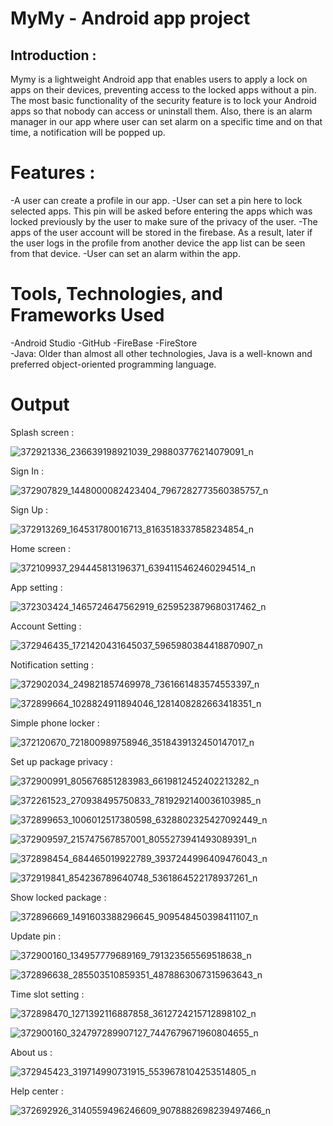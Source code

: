 # MyMy - Android app project

## Introduction :
Mymy is a lightweight Android app that enables users to apply a lock on apps on their devices, preventing access to the locked apps without a pin. The most basic functionality of the security feature is to lock your Android apps so that nobody can access or uninstall them. Also, there is an alarm manager in our app where user can set alarm on a specific time and on that time, a notification will be popped up.


# Features :
-A user can create a profile in our app.
-User can set a pin here to lock selected apps. This pin will be asked before entering the apps which was locked previously by the user to make sure of the privacy of the user.
-The apps of the user account will be stored in the firebase. As a result, later if the user logs in the profile from another device the app list can be seen from that device.
-User can set an alarm within the app.


# Tools, Technologies, and Frameworks Used

-Android Studio
-GitHub
-FireBase
-FireStore       
-Java: Older than almost all other technologies, Java is a well-known and preferred object-oriented programming language.



# Output 

Splash screen : 

![372921336_236639198921039_298803776214079091_n](https://github.com/TasfiaTabassum/backup_mymy/assets/58984231/df489e41-2f0a-4356-bcc9-54bed59f6546)

Sign In :

![372907829_1448000082423404_7967282773560385757_n](https://github.com/TasfiaTabassum/backup_mymy/assets/58984231/856a332a-d3b0-43bc-8037-73f12db8a621)

Sign Up :

![372913269_164531780016713_8163518337858234854_n](https://github.com/TasfiaTabassum/backup_mymy/assets/58984231/e6e591db-08e3-4aa2-8e98-9911bfec30ac)

Home screen :

![372109937_294445813196371_6394115462460294514_n](https://github.com/TasfiaTabassum/backup_mymy/assets/58984231/1cbb044d-a6a5-4a41-a46f-c652c0cbb593)


App setting :

![372303424_1465724647562919_6259523879680317462_n](https://github.com/TasfiaTabassum/backup_mymy/assets/58984231/53221a2e-4880-4b42-98bb-314ff8d1795a)


Account Setting :

![372946435_1721420431645037_5965980384418870907_n](https://github.com/TasfiaTabassum/backup_mymy/assets/58984231/7141e871-13c6-49bd-83c9-e0d3bea9fafc)


Notification setting :

![372902034_249821857469978_7361661483574553397_n](https://github.com/TasfiaTabassum/backup_mymy/assets/58984231/7111c375-c47e-4835-84a1-f06ca8355560)

![372899664_1028824911894046_1281408282663418351_n](https://github.com/TasfiaTabassum/backup_mymy/assets/58984231/dd064ab3-c36f-4c91-8947-bf4e4f312bdb)


Simple phone locker :

![372120670_721800989758946_3518439132450147017_n](https://github.com/TasfiaTabassum/backup_mymy/assets/58984231/67d8360e-a94e-4f9d-8c6a-e11cb4456f56)


Set up package privacy :


![372900991_805676851283983_6619812452402213282_n](https://github.com/TasfiaTabassum/backup_mymy/assets/58984231/b38c9b6c-68d9-4a03-ab79-3ba2c4092a58)


![372261523_270938495750833_7819292140036103985_n](https://github.com/TasfiaTabassum/backup_mymy/assets/58984231/561c9e73-4242-4a66-a04e-044b55e8435b)


![372899653_1006012517380598_6328802325427092449_n](https://github.com/TasfiaTabassum/backup_mymy/assets/58984231/8e61b7f0-3995-4ccd-ad80-e613cc92ee11)

![372909597_215747567857001_8055273941493089391_n](https://github.com/TasfiaTabassum/backup_mymy/assets/58984231/f16fd82d-8c72-4561-878a-346bcc9cbdc9)

![372898454_684465019922789_3937244996409476043_n](https://github.com/TasfiaTabassum/backup_mymy/assets/58984231/f001fdc6-ffe7-4387-934d-3b8ef1e08f60)


![372919841_854236789640748_5361864522178937261_n](https://github.com/TasfiaTabassum/backup_mymy/assets/58984231/6bba61bc-e328-40e7-8530-8bad985c6c7f)


Show locked package :


![372896669_1491603388296645_909548450398411107_n](https://github.com/TasfiaTabassum/backup_mymy/assets/58984231/6d41cabc-26c3-492d-ab70-0cb778add69b)


Update pin :


![372900160_134957779689169_791323565569518638_n](https://github.com/TasfiaTabassum/backup_mymy/assets/58984231/68591d9b-385b-4386-8736-37c1fe79cdf2)


![372896638_285503510859351_4878863067315963643_n](https://github.com/TasfiaTabassum/backup_mymy/assets/58984231/1222c6ca-7698-4aec-af54-9573edf89ad7)



Time slot setting :


![372898470_1271392116887858_3612724215712898102_n](https://github.com/TasfiaTabassum/backup_mymy/assets/58984231/46d1de30-a1ff-437c-ae24-937c61c5450a)



![372900160_324797289907127_7447679671960804655_n](https://github.com/TasfiaTabassum/backup_mymy/assets/58984231/d9170b13-e0a9-43de-93c1-664c94a819ab)


About us :


![372945423_319714990731915_5539678104253514805_n](https://github.com/TasfiaTabassum/backup_mymy/assets/58984231/853cf2dc-bc27-436f-9f39-f5db4176ed73)


Help center :


![372692926_3140559496246609_9078882698239497466_n](https://github.com/TasfiaTabassum/backup_mymy/assets/58984231/9e2eaf67-9e9c-49ca-9f3d-48cd52bec4a6)






























